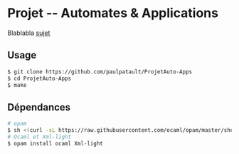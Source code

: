 # Projet -- Automates & Applications

Blablabla [sujet](./pdfs/sujet.pdf)

## Usage

```bash
$ git clone https://github.com/paulpatault/ProjetAuto-Apps
$ cd ProjetAuto-Apps
$ make
```

## Dépendances

```bash
# opam
$ sh <(curl -sL https://raw.githubusercontent.com/ocaml/opam/master/shell/install.sh)
# Ocaml et Xml-light
$ opam install ocaml Xml-light
```
